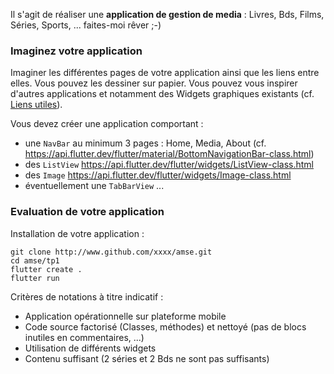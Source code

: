 
Il s'agit de réaliser une **application de gestion de media** : Livres, Bds, Films, Séries, Sports, ...  faites-moi rêver ;-)

### Imaginez votre application

Imaginer les différentes pages de votre application ainsi que
les liens entre elles. Vous pouvez les dessiner sur papier. Vous pouvez vous inspirer d'autres applications et notamment des  Widgets graphiques existants (cf. [Liens utiles](faq.md)).


Vous devez créer une application comportant :
- une `NavBar` au minimum 3 pages : Home, Media, About
    (cf. https://api.flutter.dev/flutter/material/BottomNavigationBar-class.html)
- des `ListView` https://api.flutter.dev/flutter/widgets/ListView-class.html
- des `Image` https://api.flutter.dev/flutter/widgets/Image-class.html
- éventuellement une `TabBarView`
...


### Evaluation de votre application

Installation de votre application :

```
git clone http://www.github.com/xxxx/amse.git
cd amse/tp1
flutter create .
flutter run
```

Critères de notations à titre indicatif :

- Application opérationnelle sur plateforme mobile
- Code source factorisé (Classes, méthodes) et nettoyé (pas de blocs inutiles en commentaires, ...)
- Utilisation de différents widgets
- Contenu suffisant (2 séries et 2 Bds ne sont pas suffisants)

